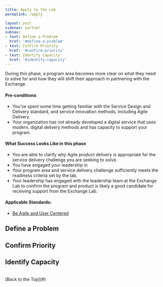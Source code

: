 ```yaml
---
title: Apply to the Lab
permalink: /apply

layout: post
sidenav: partner
subnav:
- text: Define a Problem
  href: '#define-a-problem'
- text: Confirm Priority
  href: '#confirm-priority'
- text: Identify Capacity
  href: '#identify-capacity'
---
```

During this phase, a program area becomes more clear on what they need to solve for and how they will shift their approach in partnering with the Exchange.

#### Pre-conditions
- You've spent some time getting familiar with the Service Design and Delivery standard, and service innovation methods, including Agile Delivery.
- Your organization has not already developed a digital service that uses modern, digital delivery methods and has capacity to support your program.

#### What Success Looks Like in this phase
- You are able to clarify why Agile product delivery is appropriate for the service delivery challenge you are seeking to solve.
- You have engaged your leadership in
- Your program area and service delivery challenge sufficiently meets the readiness criteria set by the lab.
- Your leadership has engaged with the leadership team at the Exchange Lab to confirm the program and product is likely a good candidate for receiving support from the Exchange Lab.

#### Applicable Standards:
- [Be Agile and User Centered](https://github.com/bcgov/exchangelabops/reference/standard.md#agile)

## Define a Problem

## Confirm Priority

## Identify Capacity

<br/>
[Back to the Top](#)
